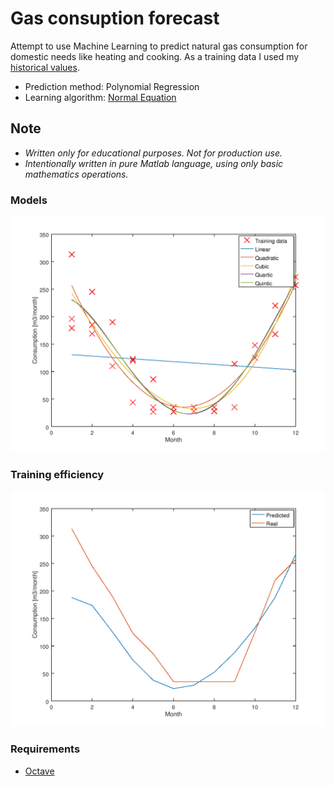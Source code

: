 # Gas consuption forecast
Attempt to use Machine Learning to predict natural gas consumption for domestic needs like heating and cooking.
As a training data I used my [historical values](data/data_month.txt). 

* Prediction method: Polynomial Regression
* Learning algorithm: [Normal Equation](https://en.wikipedia.org/wiki/Linear_least_squares_(mathematics))


## Note
- *Written only for educational purposes. Not for production use.*
- *Intentionally written in pure Matlab language, using only basic mathematics operations.*

### Models
![sample](doc/img/training_data_anf_hypothesis.PNG)

### Training efficiency
![red_sample](doc/img/predicted_real.png)

### Requirements
* [Octave](https://www.gnu.org/software/octave)
